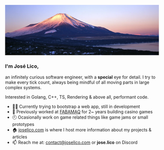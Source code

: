 <p align="center">
  <img src="https://github.com/jose-lico/jose-lico/blob/master/mt_fuji.webp"/>
</p>

### I'm José Lico,

an infinitely curious software engineer, with a **special** eye for detail.
I try to make every tick count, always being mindful of all moving parts in large complex systems.

Interested in Golang, C++, TS, Rendering & above all, performant code.

- 👨‍💻 Currently trying to bootstrap a web app, still in development
- 🎰 Previously worked at [FABAMAQ](https://www.fabamaq.com/en) for 2~ years building casino games
- 🕘 Ocasionally work on game related things like game jams or small prototypes
- 🏠 [joselico.com](https://joselico.com) is where I host more information about my projects & articles
- 📫 Reach me at: [contact@joselico.com](mailto:contact@joselico.com) or **jose.lico** on Discord
